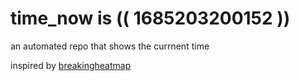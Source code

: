 # time_now is (( 1685203200152 ))

an automated repo that shows the currnent time

inspired by [breakingheatmap](https://github.com/breakingheatmap/breakingheatmap)